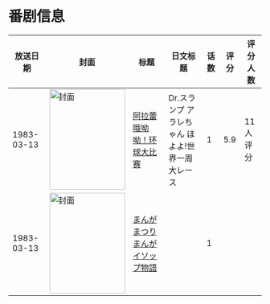# 番剧信息

|放送日期|封面|标题|日文标题|话数|评分|评分人数|
|---|---|---|---|---|---|---|
|1983-03-13|<img src="https://lain.bgm.tv/pic/cover/c/09/3c/82719_l26e6.jpg" alt="封面" style="width:150px;height:200px;object-fit:cover;">|[阿拉蕾 哦呦呦！环球大比赛](https://bangumi.tv/subject/82719)|Dr.スランプ アラレちゃん ほよよ!世界一周大レース|1|5.9|11人评分|
|1983-03-13|<img src="https://lain.bgm.tv/pic/cover/c/1c/30/218028_SZDMM.jpg" alt="封面" style="width:150px;height:200px;object-fit:cover;">|[まんがまつり まんがイソップ物語](https://bangumi.tv/subject/218028)||1|||
